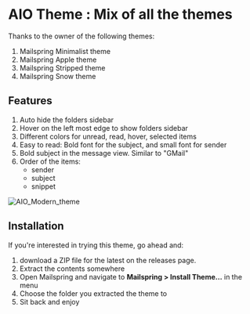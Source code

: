 # AIO Theme : Mix of all the themes

Thanks to the owner of the following themes:

1. Mailspring Minimalist theme
2. Mailspring Apple theme
3. Mailspring Stripped theme
4. Mailspring Snow theme

## Features

1. Auto hide the folders sidebar
2. Hover on the left most edge to show folders sidebar
3. Different colors for unread, read, hover, selected items
4. Easy to read: Bold font for the subject, and small font for sender
5. Bold subject in the message view. Similar to "GMail"
6. Order of the items:
   - sender
   - subject
   - snippet

![AIO_Modern_theme](https://github.com/mjabdulm/Mailspring-AIO-Modern-theme/assets/29857497/e9ac29cf-8b76-44ac-95fd-47cbe438623d)

## Installation

If you're interested in trying this theme, go ahead and:

1. download a ZIP file for the latest on the releases page.
2. Extract the contents somewhere
3. Open Mailspring and navigate to **Mailspring > Install Theme...** in the menu
4. Choose the folder you extracted the theme to
5. Sit back and enjoy

